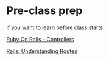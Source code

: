 # Pre-class prep
If you want to learn before class starts

[Ruby On Rails - Controllers](https://www.tutorialspoint.com/ruby-on-rails/rails-controllers.htm)

[Rails: Understanding Routes](https://www.youtube.com/watch?v=16Bk_0RADLQ)
